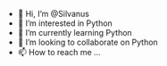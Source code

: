 - 👋 Hi, I’m @Silvanus
- 👀 I’m interested in Python
- 🌱 I’m currently learning Python
- 💞️ I’m looking to collaborate on Python
- 📫 How to reach me ...

<!---
CITELLTD/CITELLTD is a ✨ special ✨ repository because its `README.md` (this file) appears on your GitHub profile.
You can click the Preview link to take a look at your changes.
--->


